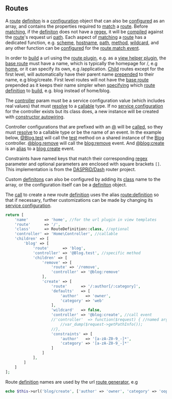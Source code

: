 ## Routes
A [route](https://github.com/mvc5/framework/blob/master/src/Route/Route.php) [definiton](https://github.com/mvc5/framework/blob/master/src/Route/Definition/Definition.php) is a [configuration](https://github.com/mvc5/framework/blob/master/src/Config/Configuration.php) object that can also be [configured](https://github.com/mvc5/application/blob/master/config/route.php) as an array, and contains the properties required to [match](https://github.com/mvc5/framework/blob/master/config/event.php#L30) a [route](https://github.com/mvc5/framework/blob/master/src/Route/Route.php). Before [matching](https://github.com/mvc5/framework/blob/master/src/Route/Match/Match.php), if the [definiton](https://github.com/mvc5/framework/blob/master/src/Route/Definition/Definition.php) does not have a [regex](https://github.com/mvc5/framework/blob/master/src/Route/Definition/Definition.php#L56), it will be [compiled](https://github.com/mvc5/framework/blob/master/src/Route/Definition/Build/Base.php#L83) against the [route](https://github.com/mvc5/framework/blob/master/src/Route/Route.php)'s request uri [path](https://github.com/mvc5/framework/blob/master/src/Route/Route.php#L51). Each aspect of [matching](https://github.com/mvc5/framework/blob/master/src/Route/Match/Match.php) a [route](https://github.com/mvc5/framework/blob/master/src/Route/Route.php) has a dedicated function, e.g. [scheme](https://github.com/mvc5/framework/blob/master/src/Route/Match/Scheme/Scheme.php), [hostname](https://github.com/mvc5/framework/blob/master/src/Route/Match/Hostname/Hostname.php), [path](https://github.com/mvc5/framework/blob/master/src/Route/Match/Path/Path.php), [method](https://github.com/mvc5/framework/blob/master/src/Route/Match/Method/Method.php), [wildcard](https://github.com/mvc5/framework/blob/master/src/Route/Match/Wildcard/Wildcard.php), and any other function can be [configured](https://github.com/mvc5/application/blob/master/config/route.php) for the [route match event](https://github.com/mvc5/framework/blob/master/src/Route/Match/Match.php).

In order to [build](https://github.com/mvc5/framework/blob/master/src/Route/Generator/Generator.php#L47) a url using the [route plugin](https://github.com/mvc5/framework/blob/master/src/Route/Plugin/Plugin.php), e.g. as a [view helper plugin](https://github.com/mvc5/framework/blob/master/src/View/ViewPlugin.php), the [base route](https://github.com/mvc5/application/blob/master/config/route.php#L7) must have a name, which is typically the homepage for /, e.g [home](https://github.com/mvc5/application/blob/master/config/route.php#L7), or it can specify its own, e.g /application. [Child](https://github.com/mvc5/application/blob/master/config/route.php#L10) routes except for the first level, will automatically have their parent name [prepended](https://github.com/mvc5/framework/blob/master/src/Route/Router/Router.php#L61) to their name, e.g blog/create. First level routes will not have the [base route](https://github.com/mvc5/application/blob/master/config/route.php#L7) prepended as it keeps their name simpler when [specifying](https://github.com/mvc5/application/blob/master/view/blog/create.phtml#L2) which [route definition](https://github.com/mvc5/framework/blob/master/src/Route/Definition/Definition.php) to [build](https://github.com/mvc5/framework/blob/master/src/Route/Generator/Generator.php#L47), e.g. blog instead of home/blog.

The [controller](https://github.com/mvc5/framework/blob/master/src/Route/Definition/Definition.php#L26) param must be a service configuration value (which includes real values) that must [resolve](https://github.com/mvc5/framework/blob/master/src/Service/Resolver/Resolver.php#L186) to a [callable](http://php.net/manual/en/language.types.callable.php) type. If no [service configuration](https://github.com/mvc5/application/blob/master/config/service.php) for the controller exists but its class does, a new instance will be created with [constructor autowiring](#constructor-autowiring).

Controller configurations that are prefixed with an [@](https://github.com/mvc5/framework/blob/master/src/Service/Resolver/Args.php#L18) will be [called](https://github.com/mvc5/framework/blob/master/src/Service/Resolver/Resolver.php#L63), so they must [resolve](https://github.com/mvc5/framework/blob/master/src/Service/Resolver/Resolver.php#L186) to a callable type or be the name of an event. In the example below, [@Blog.test](https://github.com/mvc5/application/blob/master/config/route.php#L13) will call the [test](https://github.com/mvc5/application/tree/master/src/Blog/Controller.php) method on a shared instance of the [Blog](https://github.com/mvc5/application/tree/master/src/Blog/Controller.php) controller. [@blog.remove](https://github.com/mvc5/application/blob/master/config/route.php#L15) will call the [blog:remove](https://github.com/mvc5/application/blob/master/config/event.php#L13) event. And [@blog:create](https://github.com/mvc5/application/blob/master/config/alias.php#L9) is an [alias](https://github.com/mvc5/application/blob/master/config/alias.php#L9) to a [blog create](https://github.com/mvc5/application/blob/master/src/Blog/Create.php) event.

Constraints have named keys that match their corresponding [regex](https://github.com/mvc5/framework/blob/master/src/Route/Definition/Definition.php#L56) parameter and optional parameters are enclosed with square brackets `[]`. This implementation is from the [DASPRiD/Dash](https://github.com/DASPRiD/Dash) router project.

Custom [definitons](https://github.com/mvc5/framework/blob/master/src/Route/Definition/Definition.php) can also be configured by adding its [class](https://github.com/mvc5/framework/blob/master/src/Route/Definition/Definition.php#L21) name to the array, or the configuration itself can be a [definiton](https://github.com/mvc5/framework/blob/master/src/Route/Definition/Definition.php) object.   

The [call](https://github.com/mvc5/framework/blob/master/src/Route/Manager/Manager.php#L32) to create a new route [definition](https://github.com/mvc5/framework/blob/master/src/Route/Definition/Definition.php) uses the alias [route:definition](https://github.com/mvc5/framework/blob/master/config/alias.php#L15) so that if necessary, further customizations can be made by changing its [service configuration](https://github.com/mvc5/framework/blob/master/config/service.php#L100).  

```php
return [
    'name'       => 'home', //for the url plugin in view templates
    'route'      => '/',
    'class'      => RouteDefinition::class, //optional
    'controller' => 'Home\Controller', //callable
    'children' => [
        'blog' => [
            'route'      => 'blog',
            'controller' => '@Blog.test', //specific method
            'children' => [
                'remove' => [
                    'route' => '/remove',
                    'controller' => '@blog:remove'
                ],
                'create' => [
                    'route'      => '/:author[/:category]',
                    'defaults'   => [
                        'author'   => 'owner',
                        'category' => 'web'
                    ],
                    'wildcard'   => false,
                    'controller' => '@blog:create', //call event
                    //'controller'  => function($request) { //named args
                        //var_dump($request->getPathInfo());
                    //},
                    'constraints' => [
                        'author'   => '[a-zA-Z0-9_-]*',
                        'category' => '[a-zA-Z0-9_-]*'
                    ]
                ]
            ],
        ]
    ]
];
```

Route [definition](https://github.com/mvc5/framework/blob/master/src/Route/Definition/Definition.php) names are used by the url [route generator](https://github.com/mvc5/framework/blob/master/src/Route/Generator/Generator.php), e.g

```php
echo $this->url('blog/create', ['author' => 'owner', 'category' => 'oop']);
```
